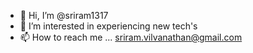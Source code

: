 - 👋 Hi, I’m @sriram1317
- 👀 I’m interested in experiencing new tech's  
- 📫 How to reach me ... sriram.vilvanathan@gmail.com

<!---
sriram1317/sriram1317 is a ✨ special ✨ repository because its `README.md` (this file) appears on your GitHub profile.
You can click the Preview link to take a look at your changes.
--->
